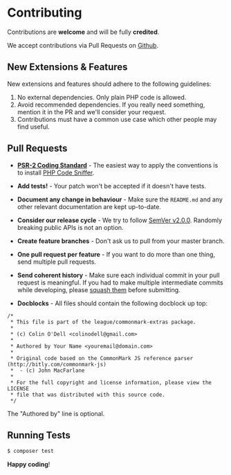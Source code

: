 # Contributing

Contributions are **welcome** and will be fully **credited**.

We accept contributions via Pull Requests on [Github](https://github.com/thephpleague/commonmark-extras).

## New Extensions & Features

New extensions and features should adhere to the following guidelines:

1. No external dependencies.  Only plain PHP code is allowed.
2. Avoid recommended dependencies.  If you really need something, mention it in the PR and we'll consider your request.
3. Contributions must have a common use case which other people may find useful.

## Pull Requests

- **[PSR-2 Coding Standard](https://github.com/php-fig/fig-standards/blob/master/accepted/PSR-2-coding-style-guide.md)** - The easiest way to apply the conventions is to install [PHP Code Sniffer](http://pear.php.net/package/PHP_CodeSniffer).

- **Add tests!** - Your patch won't be accepted if it doesn't have tests.

- **Document any change in behaviour** - Make sure the `README.md` and any other relevant documentation are kept up-to-date.

- **Consider our release cycle** - We try to follow [SemVer v2.0.0](http://semver.org/). Randomly breaking public APIs is not an option.

- **Create feature branches** - Don't ask us to pull from your master branch.

- **One pull request per feature** - If you want to do more than one thing, send multiple pull requests.

- **Send coherent history** - Make sure each individual commit in your pull request is meaningful. If you had to make multiple intermediate commits while developing, please [squash them](http://www.git-scm.com/book/en/v2/Git-Tools-Rewriting-History#Changing-Multiple-Commit-Messages) before submitting.

- **Docblocks** - All files should contain the following docblock up top:

~~~
/*
 * This file is part of the league/commonmark-extras package.
 *
 * (c) Colin O'Dell <colinodell@gmail.com>
 *
 * Authored by Your Name <youremail@domain.com>
 *
 * Original code based on the CommonMark JS reference parser (http://bitly.com/commonmark-js)
 *  - (c) John MacFarlane
 *
 * For the full copyright and license information, please view the LICENSE
 * file that was distributed with this source code.
 */
~~~

The "Authored by" line is optional.


## Running Tests

``` bash
$ composer test
```


**Happy coding**!
